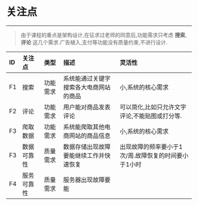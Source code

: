 # 关注点

---

> 由于课程的重点是架构设计,在征求过老师的同意后,功能需求只考虑 **搜索**, **评论** 这几个需求.广告植入,支付等功能没有质量约束,不进行设计.

| ID | 关注点 | 类型 | 描述 | 灵活性 |
| :--- | :--- | :--- | :--- | :--- |
| F1 | 搜索 | 功能需求 | 系统能通过关键字搜索各大电商网站的商品 | 小,系统的核心需求 |
| F2 | 评论 | 功能需求 | 用户能对商品发表评论 | 可以简化,比如只允许文字评论,不能贴图或打分等. |
| F3 | 爬取数据 | 功能需求 | 系统能爬取其他电商网站的商品信息 | 小,系统的核心需求 |
| F3 | 数据可靠性 | 质量需求 | 数据存储出现故障要能继续工作并快速恢复 | 出现故障的频率要小于1次/周.故障恢复的时间要小于1小时 |
| F4 | 服务可靠性 | 质量需求 | 服务器出现故障要能 |  |



